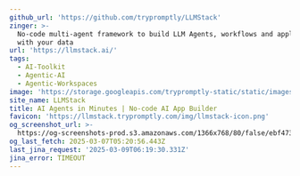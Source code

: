 ```yaml
---
github_url: 'https://github.com/trypromptly/LLMStack'
zinger: >-
  No-code multi-agent framework to build LLM Agents, workflows and applications
  with your data
url: 'https://llmstack.ai/'
tags:
  - AI-Toolkit
  - Agentic-AI
  - Agentic-Workspaces
image: 'https://storage.googleapis.com/trypromptly-static/static/images/opengraph.jpg'
site_name: LLMStack
title: AI Agents in Minutes | No-code AI App Builder
favicon: 'https://llmstack.trypromptly.com/img/llmstack-icon.png'
og_screenshot_url: >-
  https://og-screenshots-prod.s3.amazonaws.com/1366x768/80/false/ebf4732dafc499920ac4f1f449082010d6371835b71c8280ab8788ef84074bb3.jpeg
og_last_fetch: 2025-03-07T05:20:56.443Z
last_jina_request: '2025-03-09T06:19:30.331Z'
jina_error: TIMEOUT
---
```


